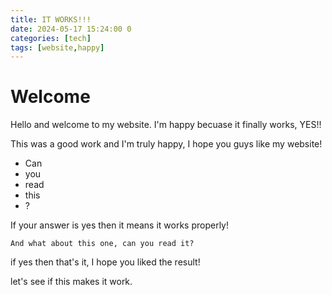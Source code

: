 ```yaml
---
title: IT WORKS!!!
date: 2024-05-17 15:24:00 0
categories: [tech]
tags: [website,happy]
---
```


# Welcome 

Hello and welcome to my website. I'm happy becuase it finally works, YES!!

This was a good work and I'm truly happy, I hope you guys like my website!

* Can
* you
* read
* this 
* ?

If your answer is yes then it means it works properly!

```
And what about this one, can you read it?
```
if yes then that's it, I hope you liked the result!

let's see if this makes it work.